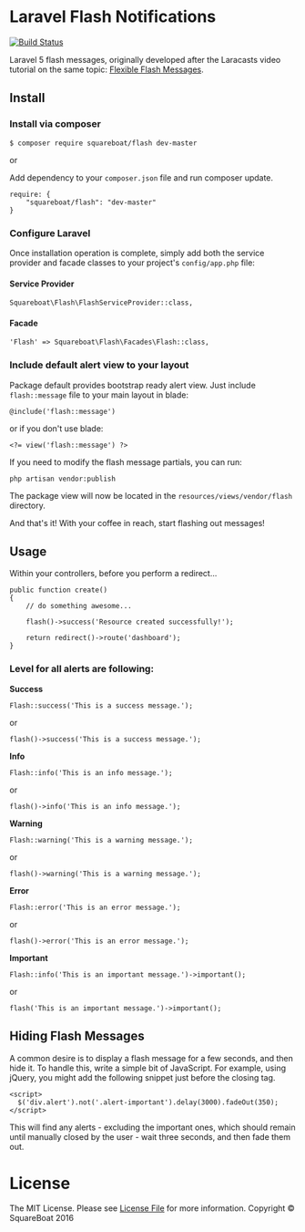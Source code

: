 # Laravel Flash Notifications

[![Build Status](https://travis-ci.org/squareboat/flash.svg?branch=master)](https://travis-ci.org/squareboat/flash)

Laravel 5 flash messages, originally developed after the Laracasts video tutorial on the same topic: [Flexible Flash Messages](https://laracasts.com/lessons/flexible-flash-messages).

## Install

### Install via composer

```
$ composer require squareboat/flash dev-master
```

or

Add dependency to your `composer.json` file and run composer update.

```
require: {
    "squareboat/flash": "dev-master"
}
```

### Configure Laravel

Once installation operation is complete, simply add both the service provider and facade classes to your project's `config/app.php` file:

#### Service Provider
```
Squareboat\Flash\FlashServiceProvider::class,
```

#### Facade

```
'Flash' => Squareboat\Flash\Facades\Flash::class,
```

### Include default alert view to your layout

Package default provides bootstrap ready alert view. Just include `flash::message` file to your main layout in blade:

```
@include('flash::message')
```

or if you don't use blade:

```
<?= view('flash::message') ?>
```

If you need to modify the flash message partials, you can run:

```
php artisan vendor:publish
```

The package view will now be located in the `resources/views/vendor/flash` directory.

And that's it! With your coffee in reach, start flashing out messages!

## Usage

Within your controllers, before you perform a redirect...

```
public function create()
{
    // do something awesome...

    flash()->success('Resource created successfully!');

    return redirect()->route('dashboard');
}
```

### Level for all alerts are following:

**Success**
```
Flash::success('This is a success message.');
```
or
```
flash()->success('This is a success message.');
```

**Info**
```
Flash::info('This is an info message.');
```
or
```
flash()->info('This is an info message.');
```

**Warning**
```
Flash::warning('This is a warning message.');
```
or
```
flash()->warning('This is a warning message.');
```

**Error**
```
Flash::error('This is an error message.');
```
or
```
flash()->error('This is an error message.');
```

**Important**
```
Flash::info('This is an important message.')->important();
```
or
```
flash('This is an important message.')->important();
```

## Hiding Flash Messages

A common desire is to display a flash message for a few seconds, and then hide it. To handle this, write a simple bit of JavaScript. For example, using jQuery, you might add the following snippet just before the closing </body> tag.

```
<script>
  $('div.alert').not('.alert-important').delay(3000).fadeOut(350);
</script>
```

This will find any alerts - excluding the important ones, which should remain until manually closed by the user - wait three seconds, and then fade them out.

# License

The MIT License. Please see [License File](LICENSE.md) for more information. Copyright © SquareBoat 2016

